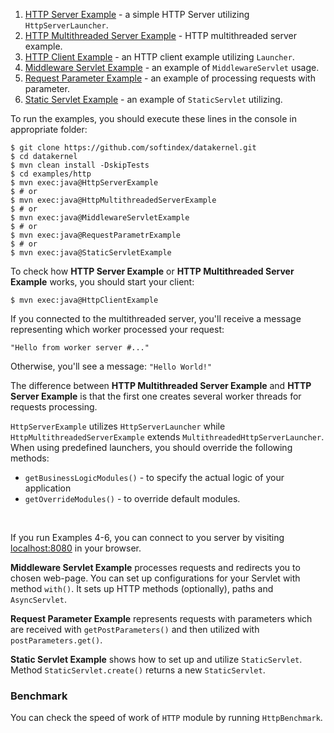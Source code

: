 1. [HTTP Server Example](https://github.com/softindex/datakernel/blob/master/examples/http/src/main/java/io/datakernel/examples/HttpServerExample.java) - 
a simple HTTP Server utilizing `HttpServerLauncher`.
2. [HTTP Multithreaded Server Example](https://github.com/softindex/datakernel/blob/master/examples/http/src/main/java/io/datakernel/examples/HttpMultithreadedServerExample.java) - 
HTTP multithreaded server example.
3. [HTTP Client Example](https://github.com/softindex/datakernel/blob/master/examples/http/src/main/java/io/datakernel/examples/HttpClientExample.java) - 
an HTTP client example utilizing `Launcher`.
4. [Middleware Servlet Example](https://github.com/softindex/datakernel/blob/master/examples/http/src/main/java/io/datakernel/examples/MiddlewareServletExample.java) - 
an example of `MiddlewareServlet` usage.
5. [Request Parameter Example](https://github.com/softindex/datakernel/blob/master/examples/http/src/main/java/io/datakernel/examples/RequestParameterExample.java) - 
an example of processing requests with parameter.
6. [Static Servlet Example](https://github.com/softindex/datakernel/blob/master/examples/http/src/main/java/io/datakernel/examples/StaticServletExample.java) - 
an example of `StaticServlet` utilizing.

To run the examples, you should execute these lines in the console in appropriate folder:
```
$ git clone https://github.com/softindex/datakernel.git
$ cd datakernel
$ mvn clean install -DskipTests
$ cd examples/http
$ mvn exec:java@HttpServerExample
$ # or
$ mvn exec:java@HttpMultithreadedServerExample
$ # or
$ mvn exec:java@MiddlewareServletExample
$ # or
$ mvn exec:java@RequestParametrExample
$ # or
$ mvn exec:java@StaticServletExample
```
To check how **HTTP Server Example** or **HTTP Multithreaded Server Example** works, you should start your client:
```
$ mvn exec:java@HttpClientExample
```

If you connected to the multithreaded server, you'll receive a message representing which worker processed your request:
```
"Hello from worker server #..." 
```
Otherwise, you'll see a message: `"Hello World!"`

The difference between **HTTP Multithreaded Server Example** and **HTTP Server Example** is that the first one creates 
several worker threads for requests processing. 

`HttpServerExample` utilizes `HttpServerLauncher` while `HttpMultithreadedServerExample` extends 
`MultithreadedHttpServerLauncher`. When using predefined launchers, you should override the following methods:
 * `getBusinessLogicModules()` - to specify the actual logic of your application
 * `getOverrideModules()` - to override default modules.

<br>

If you run Examples 4-6, you can connect to you server by visiting [localhost:8080](http://localhost:8080/) in your browser.

**Middleware Servlet Example** processes requests and redirects you to chosen web-page. You can set up configurations for your 
Servlet with method `with()`. It sets up HTTP methods (optionally), paths and `AsyncServlet`.

**Request Parameter Example** represents requests with parameters which are received with `getPostParameters()` and then 
utilized with `postParameters.get()`.

**Static Servlet Example** shows how to set up and utilize `StaticServlet`. Method `StaticServlet.create()` returns a 
new `StaticServlet`. 

### Benchmark
You can check the speed of work of `HTTP` module by running `HttpBenchmark`.
